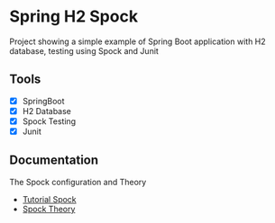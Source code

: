 # Spring H2 Spock
Project showing a simple example of Spring Boot application with H2 database, testing using Spock and Junit

## Tools
- [x] SpringBoot
- [x] H2 Database
- [X] Spock Testing
- [x] Junit

## Documentation
The Spock configuration and Theory

* [Tutorial Spock](https://www.baeldung.com/spring-spock-testing)
* [Spock Theory](https://github.com/jonathanperezdev/Knowledge-Base/blob/main/Testing/concepts/testing-concepts.md#Spock)